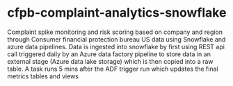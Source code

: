 # cfpb-complaint-analytics-snowflake
Complaint spike monitoring and risk scoring based on company and region through Consumer financial protection bureau US data using Snowflake and azure data pipelines.
Data is ingested into snowflake by first using REST api call triggered daily by an Azure data factory pipeline to store data in an external stage (Azure data lake storage) which is then copied into a raw table. 
A task runs 5 mins after the ADF trigger run which updates the final metrics tables and views  
